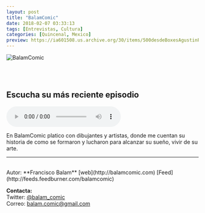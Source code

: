 ```yaml
---
layout: post
title: "BalamComic"
date: 2018-02-07 03:33:13
tags: [Entrevistas, Cultura]
categories: [Quincenal, Mexico]
preview: https://ia601508.us.archive.org/30/items/500desdeBoxesAgustinPalmeiro/300Balamcomic-logo-01-BalamComic.jpg
---
```


![BalamComic](https://ia601508.us.archive.org/30/items/500desdeBoxesAgustinPalmeiro/500Balamcomic-logo-01-BalamComic.jpg)

<br/>
<br/>

## Escucha su más reciente episodio

<!--reproductor-feed=http://feeds.feedburner.com/balamcomic-->
<!--reproductor-start-->
<audio id="audio" preload="auto" controls="" src="http://feedproxy.google.com/~r/balamcomic/~5/wuQjDfheqiM/David-De-La-Cal-en-BalamComic-d785.mp3"></audio>
<!--reproductor-end-->

En BalamComic platico con dibujantes y artistas, donde me cuentan su historia de como se formaron y lucharon para alcanzar su sueño, vivir de su arte.  

_ _ _
<br>
Autor: **Francisco Balam**  
[web](http://balamcomic.com)  
[Feed](http://feeds.feedburner.com/balamcomic)  


**Contacta:**  
Twitter: [@balam_comic](https://twitter.com/balam_comic)  
Correo: [balam.comic@gmail.com](mailto:balam.comic@gmail.com)  

